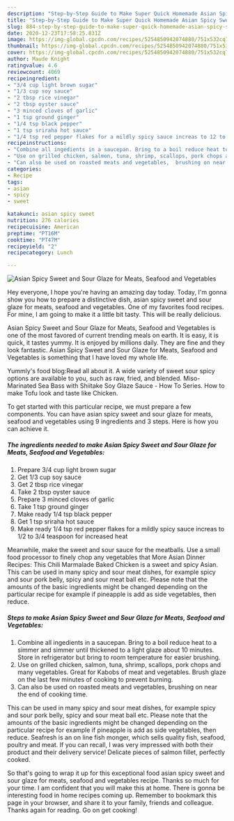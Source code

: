 ```yaml
---
description: "Step-by-Step Guide to Make Super Quick Homemade Asian Spicy Sweet and Sour Glaze for Meats, Seafood and Vegetables"
title: "Step-by-Step Guide to Make Super Quick Homemade Asian Spicy Sweet and Sour Glaze for Meats, Seafood and Vegetables"
slug: 884-step-by-step-guide-to-make-super-quick-homemade-asian-spicy-sweet-and-sour-glaze-for-meats-seafood-and-vegetables
date: 2020-12-23T17:58:25.831Z
image: https://img-global.cpcdn.com/recipes/5254850942074880/751x532cq70/asian-spicy-sweet-and-sour-glaze-for-meats-seafood-and-vegetables-recipe-main-photo.jpg
thumbnail: https://img-global.cpcdn.com/recipes/5254850942074880/751x532cq70/asian-spicy-sweet-and-sour-glaze-for-meats-seafood-and-vegetables-recipe-main-photo.jpg
cover: https://img-global.cpcdn.com/recipes/5254850942074880/751x532cq70/asian-spicy-sweet-and-sour-glaze-for-meats-seafood-and-vegetables-recipe-main-photo.jpg
author: Maude Knight
ratingvalue: 4.6
reviewcount: 4069
recipeingredient:
- "3/4 cup light brown sugar"
- "1/3 cup soy sauce"
- "2 tbsp rice vinegar"
- "2 tbsp oyster sauce"
- "3 minced cloves of garlic"
- "1 tsp ground ginger"
- "1/4 tsp black pepper"
- "1 tsp sriraha hot sauce"
- "1/4 tsp red pepper flakes for a mildly spicy sauce increas to 12 to 34 teaspoon for increased heat"
recipeinstructions:
- "Combine all ingedients in a saucepan. Bring to a boil reduce heat to a simmer and simmer until thickened to a light glaze about 10 minutes. Store in refrigerator but bring to room temperature for easier brushing."
- "Use on grilled chicken, salmon, tuna, shrimp, scallops, pork chops and many vegetables. Great for Kabobs of meat and vegetables. Brush glaze on the last few minutes of cooking to prevent burning."
- "Can also be used on roasted meats and vegetables,  brushing on near the end of cooking time."
categories:
- Recipe
tags:
- asian
- spicy
- sweet

katakunci: asian spicy sweet 
nutrition: 276 calories
recipecuisine: American
preptime: "PT16M"
cooktime: "PT47M"
recipeyield: "2"
recipecategory: Lunch

---
```



![Asian Spicy Sweet and Sour Glaze for Meats, Seafood and Vegetables](https://img-global.cpcdn.com/recipes/5254850942074880/751x532cq70/asian-spicy-sweet-and-sour-glaze-for-meats-seafood-and-vegetables-recipe-main-photo.jpg)

Hey everyone, I hope you're having an amazing day today. Today, I'm gonna show you how to prepare a distinctive dish, asian spicy sweet and sour glaze for meats, seafood and vegetables. One of my favorites food recipes. For mine, I am going to make it a little bit tasty. This will be really delicious.

Asian Spicy Sweet and Sour Glaze for Meats, Seafood and Vegetables is one of the most favored of current trending meals on earth. It is easy, it is quick, it tastes yummy. It is enjoyed by millions daily. They are fine and they look fantastic. Asian Spicy Sweet and Sour Glaze for Meats, Seafood and Vegetables is something that I have loved my whole life.

Yummly&#39;s food blog:Read all about it. A wide variety of sweet sour spicy options are available to you, such as raw, fried, and blended. Miso-Marinated Sea Bass with Shiitake Soy Glaze Sauce - How To Series. How to make Tofu look and taste like Chicken.


To get started with this particular recipe, we must prepare a few components. You can have asian spicy sweet and sour glaze for meats, seafood and vegetables using 9 ingredients and 3 steps. Here is how you can achieve it.

<!--inarticleads1-->

##### The ingredients needed to make Asian Spicy Sweet and Sour Glaze for Meats, Seafood and Vegetables:

1. Prepare 3/4 cup light brown sugar
1. Get 1/3 cup soy sauce
1. Get 2 tbsp rice vinegar
1. Take 2 tbsp oyster sauce
1. Prepare 3 minced cloves of garlic
1. Take 1 tsp ground ginger
1. Make ready 1/4 tsp black pepper
1. Get 1 tsp sriraha hot sauce
1. Make ready 1/4 tsp red pepper flakes for a mildly spicy sauce increas to 1/2 to 3/4 teaspoon for increased heat


Meanwhile, make the sweet and sour sauce for the meatballs. Use a small food processor to finely chop any vegetables that More Asian Dinner Recipes: This Chili Marmalade Baked Chicken is a sweet and spicy Asian. This can be used in many spicy and sour meat dishes, for example spicy and sour pork belly, spicy and sour meat ball etc. Please note that the amounts of the basic ingredients might be changed depending on the particular recipe for example if pineapple is add as side vegetables, then reduce. 

<!--inarticleads2-->

##### Steps to make Asian Spicy Sweet and Sour Glaze for Meats, Seafood and Vegetables:

1. Combine all ingedients in a saucepan. Bring to a boil reduce heat to a simmer and simmer until thickened to a light glaze about 10 minutes. Store in refrigerator but bring to room temperature for easier brushing.
1. Use on grilled chicken, salmon, tuna, shrimp, scallops, pork chops and many vegetables. Great for Kabobs of meat and vegetables. Brush glaze on the last few minutes of cooking to prevent burning.
1. Can also be used on roasted meats and vegetables,  brushing on near the end of cooking time.


This can be used in many spicy and sour meat dishes, for example spicy and sour pork belly, spicy and sour meat ball etc. Please note that the amounts of the basic ingredients might be changed depending on the particular recipe for example if pineapple is add as side vegetables, then reduce. Seafresh is an on line fish monger, which sells quality fish, seafood, poultry and meat. If you can recall, I was very impressed with both their product and their delivery service! Delicate pieces of salmon fillet, perfectly cooked. 

So that's going to wrap it up for this exceptional food asian spicy sweet and sour glaze for meats, seafood and vegetables recipe. Thanks so much for your time. I am confident that you will make this at home. There is gonna be interesting food in home recipes coming up. Remember to bookmark this page in your browser, and share it to your family, friends and colleague. Thanks again for reading. Go on get cooking!
